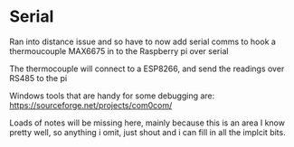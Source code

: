 # Serial
Ran into distance issue and so have to now add serial comms to hook a thermoucouple MAX6675 in to the Raspberry pi over serial

The thermocouple will connect to a ESP8266, and send the readings over RS485 to the pi

Windows tools that are handy for some debugging are:
https://sourceforge.net/projects/com0com/

Loads of notes will be missing here, mainly because this is an area I know pretty well, so anything i omit, just shout and i can fill in all the implcit bits.

